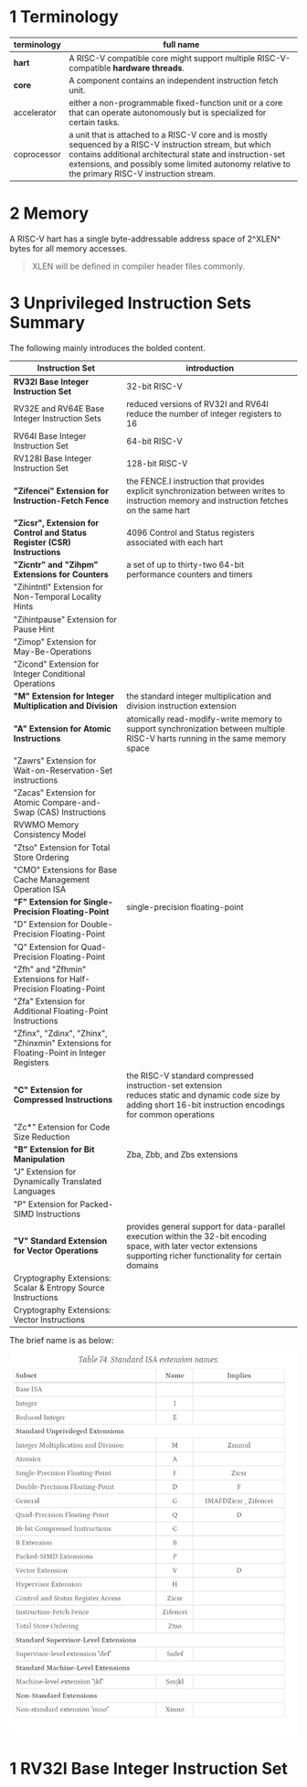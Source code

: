 # 1 Terminology

| terminology | full name                                                    |
| ----------- | ------------------------------------------------------------ |
| **hart**    | A RISC-V compatible core might support multiple RISC-V-compatible **hardware threads**. |
| **core**    | A component  contains an independent instruction fetch unit. |
| accelerator | either a non-programmable fixed-function unit or a core that can operate autonomously but is specialized for certain tasks. |
| coprocessor | a unit that is attached to a RISC-V core and is mostly sequenced by a RISC-V instruction stream, but which contains additional architectural state and instruction-set extensions, and possibly some limited autonomy relative to the primary RISC-V instruction stream. |

# 2 Memory

A RISC-V hart has a single byte-addressable address space of 2^XLEN^ bytes for all memory accesses.

> XLEN will be defined in compiler header files commonly.

# 3 Unprivileged Instruction Sets Summary

The following mainly introduces the bolded content.

| Instruction Set                                              | introduction                                                 |
| ------------------------------------------------------------ | ------------------------------------------------------------ |
| **RV32I Base Integer Instruction Set**                       | 32-bit RISC-V                                                |
| RV32E and RV64E Base Integer Instruction Sets                | reduced versions of RV32I and RV64I<br />reduce the number of integer registers to 16 |
| RV64I Base Integer Instruction Set                           | 64-bit RISC-V                                                |
| RV128I Base Integer Instruction Set                          | 128-bit RISC-V                                               |
| **"Zifencei" Extension for Instruction-Fetch Fence**         | the FENCE.I instruction that provides explicit synchronization between writes to instruction memory and instruction fetches on the same hart |
| **"Zicsr", Extension for Control and Status Register (CSR) Instructions** | 4096 Control and Status registers associated with each hart  |
| **"Zicntr" and "Zihpm" Extensions for Counters**             | a set of up to thirty-two 64-bit performance counters and timers |
| "Zihintntl" Extension for Non-Temporal Locality Hints        |                                                              |
| "Zihintpause" Extension for Pause Hint                       |                                                              |
| "Zimop" Extension for May-Be-Operations                      |                                                              |
| "Zicond" Extension for Integer Conditional Operations        |                                                              |
| **"M" Extension for Integer Multiplication and Division**    | the standard integer multiplication and division instruction extension |
| **"A" Extension for Atomic Instructions**                    | atomically read-modify-write memory to support synchronization between multiple RISC-V harts running in the same memory space |
| "Zawrs" Extension for Wait-on-Reservation-Set instructions   |                                                              |
| "Zacas" Extension for Atomic Compare-and-Swap (CAS) Instructions |                                                              |
| RVWMO Memory Consistency Model                               |                                                              |
| "Ztso" Extension for Total Store Ordering                    |                                                              |
| "CMO" Extensions for Base Cache Management Operation ISA     |                                                              |
| **"F" Extension for Single-Precision Floating-Point**        | single-precision floating-point                              |
| "D" Extension for Double-Precision Floating-Point            |                                                              |
| "Q" Extension for Quad-Precision Floating-Point              |                                                              |
| "Zfh" and "Zfhmin" Extensions for Half-Precision Floating-Point |                                                              |
| "Zfa" Extension for Additional Floating-Point Instructions   |                                                              |
| "Zfinx", "Zdinx", "Zhinx", "Zhinxmin" Extensions for Floating-Point in Integer Registers |                                                              |
| **"C" Extension for Compressed Instructions**                | the RISC-V standard compressed instruction-set extension<br />reduces static and dynamic code size by adding short 16-bit instruction encodings for common operations |
| "Zc*" Extension for Code Size Reduction                      |                                                              |
| **"B" Extension for Bit Manipulation**                       | Zba, Zbb, and Zbs extensions                                 |
| "J" Extension for Dynamically Translated Languages           |                                                              |
| "P" Extension for Packed-SIMD Instructions                   |                                                              |
| **"V" Standard Extension for Vector Operations**             | provides general support for data-parallel execution within the 32-bit encoding space, with later vector extensions supporting richer functionality for certain domains |
| Cryptography Extensions: Scalar & Entropy Source Instructions |                                                              |
| Cryptography Extensions: Vector Instructions                 |                                                              |

The brief name is as below:

![image-20240929000019943](figures/image-20240929000019943.png)

# 1 **RV32I Base Integer Instruction Set**

